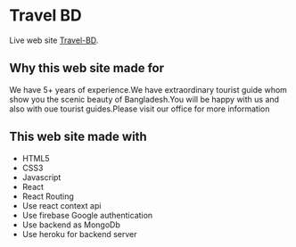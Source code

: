 # Travel BD

Live web site [Travel-BD](https://travel-bd-35b9a.firebaseapp.com/).

## Why this web site made for

We have 5+ years of experience.We have extraordinary tourist guide whom show you the scenic beauty of Bangladesh.You will be happy with us and also with oue tourist guides.Please visit our office for more information

## This web site made with

- HTML5
- CSS3
- Javascript
- React
- React Routing
- Use react context api
- Use firebase Google authentication
- Use backend as MongoDb
- Use heroku for backend server

